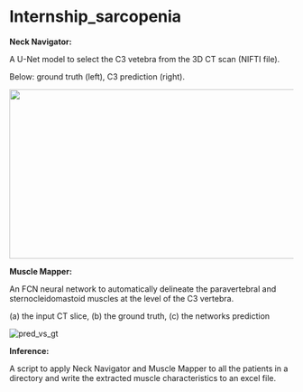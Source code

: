 # Internship_sarcopenia


**Neck Navigator:**

A U-Net model to select the C3 vetebra from the 3D CT scan (NIFTI file).

Below: ground truth (left), C3 prediction (right).

<img src="https://user-images.githubusercontent.com/60819221/135115131-b39765e8-a919-4b53-82a1-166d3b13dadb.png" width="600" height="300">

**Muscle Mapper:**

An FCN neural network to automatically delineate the paravertebral and sternocleidomastoid muscles at the level of the C3 vertebra. 

(a) the input CT slice, (b) the ground truth, (c) the networks prediction

![pred_vs_gt](https://user-images.githubusercontent.com/60819221/135115254-eaa2a0ab-b22a-465f-a792-edb948959e1d.png)


**Inference:**

A script to apply Neck Navigator and Muscle Mapper to all the patients in a directory and write the extracted muscle characteristics to an excel file.
